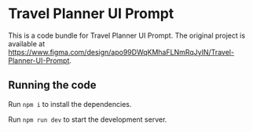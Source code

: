 
  # Travel Planner UI Prompt

  This is a code bundle for Travel Planner UI Prompt. The original project is available at https://www.figma.com/design/apo99DWqKMhaFLNmRqJyIN/Travel-Planner-UI-Prompt.

  ## Running the code

  Run `npm i` to install the dependencies.

  Run `npm run dev` to start the development server.
  
